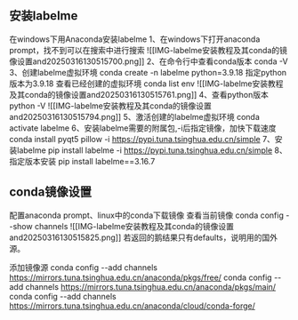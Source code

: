 ## 安装labelme
在windows下用Anaconda安装labelme
1、在windows下打开anaconda prompt，找不到可以在搜索中进行搜索
![[IMG-labelme安装教程及其conda的镜像设置and20250316130515700.png]]
2、在命令行中查看conda版本
conda -V
3、创建labelme虚拟环境
conda create -n labelme python=3.9.18
指定python版本为3.9.18
查看已经创建的虚拟环境
conda list env 
![[IMG-labelme安装教程及其conda的镜像设置and20250316130515761.png]]
4、查看python版本
python -V
![[IMG-labelme安装教程及其conda的镜像设置and20250316130515794.png]]
5、激活创建的labelme虚拟环境
conda activate labelme
6、安装labelme需要的附属包,-i后指定镜像，加快下载速度
conda install pyqt5 pillow -i https://pypi.tuna.tsinghua.edu.cn/simple
7、安装labelme
pip install labelme -i https://pypi.tuna.tsinghua.edu.cn/simple
8、指定版本安装
pip install labelme==3.16.7
## conda镜像设置
配置anaconda prompt、linux中的conda下载镜像
查看当前镜像
 conda config --show channels
 ![[IMG-labelme安装教程及其conda的镜像设置and20250316130515825.png]]
若返回的鹅结果只有defaults，说明用的国外源。

添加镜像源
conda config --add channels https://mirrors.tuna.tsinghua.edu.cn/anaconda/pkgs/free/
conda config --add channels https://mirrors.tuna.tsinghua.edu.cn/anaconda/pkgs/main/
conda config --add channels https://mirrors.tuna.tsinghua.edu.cn/anaconda/cloud/conda-forge/
